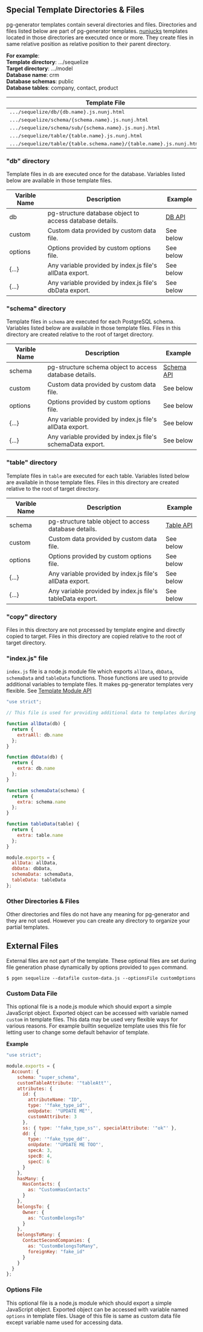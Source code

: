## Special Template Directories & Files

pg-generator templates contain several directories and files. Directories and files listed below are part of pg-generator templates. [nunjucks](https://mozilla.github.io/nunjucks/) templates located in those directories are executed once or more. They create files in same relative position as relative position to their parent directory.

**For example**:<br>
**Template directory**: .../sequelize<br>
**Target directory**: .../model<br>
**Database name**: crm<br>
**Database schemas**: public<br>
**Database tables**: company, contact, product<br>

| Template File                                                                                                 | Created File                                                            |
| ------------------------------------------------------------------------------------------------------------- | ----------------------------------------------------------------------- |
| <span style="font-family: monospace">.../sequelize/db/{db.name}.js.nunj.html</span>                           | <span style="font-family: monospace">.../model/crm.js</span>            |
| <span style="font-family: monospace">.../sequelize/schema/{schema.name}.js.nunj.html</span>                   | <span style="font-family: monospace">.../model/public.js</span>         |
| <span style="font-family: monospace">.../sequelize/schema/sub/{schema.name}.js.nunj.html</span>               | <span style="font-family: monospace">.../model/sub/public.js</span>     |
| <span style="font-family: monospace">.../sequelize/table/{table.name}.js.nunj.html</span>                     | <span style="font-family: monospace">.../model/company.js</span>        |
| <span style="font-family: monospace">.../sequelize/table/{table.schema.name}/{table.name}.js.nunj.html</span> | <span style="font-family: monospace">.../model/public/company.js</span> |

### "db" directory

Template files in `db` are executed once for the database. Variables listed below are available in those template files.

| Varible Name | Description                                              | Example                                      |
| ------------ | -------------------------------------------------------- | -------------------------------------------- |
| db           | pg-structure database object to access database details. | [DB API](http://www.pg-structure.com/api/DB) |
| custom       | Custom data provided by custom data file.                | See below                                    |
| options      | Options provided by custom options file.                 | See below                                    |
| {...}        | Any variable provided by index.js file's allData export. | See below                                    |
| {...}        | Any variable provided by index.js file's dbData export.  | See below                                    |

### "schema" directory

Template files in `schema` are executed for each PostgreSQL schema. Variables listed below are available in those template files. Files in this directory are created relative to the root of target directory.

| Varible Name | Description                                                 | Example                                              |
| ------------ | ----------------------------------------------------------- | ---------------------------------------------------- |
| schema       | pg-structure schema object to access database details.      | [Schema API](http://www.pg-structure.com/api/Schema) |
| custom       | Custom data provided by custom data file.                   | See below                                            |
| options      | Options provided by custom options file.                    | See below                                            |
| {...}        | Any variable provided by index.js file's allData export.    | See below                                            |
| {...}        | Any variable provided by index.js file's schemaData export. | See below                                            |

### "table" directory

Template files in `table` are executed for each table. Variables listed below are available in those template files. Files in this directory are created relative to the root of target directory.

| Varible Name | Description                                                | Example                                            |
| ------------ | ---------------------------------------------------------- | -------------------------------------------------- |
| schema       | pg-structure table object to access database details.      | [Table API](http://www.pg-structure.com/api/Table) |
| custom       | Custom data provided by custom data file.                  | See below                                          |
| options      | Options provided by custom options file.                   | See below                                          |
| {...}        | Any variable provided by index.js file's allData export.   | See below                                          |
| {...}        | Any variable provided by index.js file's tableData export. | See below                                          |

### "copy" directory

Files in this directory are not processed by template engine and directly copied to target. Files in this directory are copied relative to the root of target directory.

### "index.js" file

`index.js` file is a node.js module file which exports `allData`, `dbData`, `schemaData` and `tableData` functions. Those functions are used to provide additional variables to template files. It makes pg-generator templates very flexible. See [Template Module API](../api/template-module-api.md)

```js
"use strict";

// This file is used for providing additional data to templates during generation phase.

function allData(db) {
  return {
    extraAll: db.name
  };
}

function dbData(db) {
  return {
    extra: db.name
  };
}

function schemaData(schema) {
  return {
    extra: schema.name
  };
}

function tableData(table) {
  return {
    extra: table.name
  };
}

module.exports = {
  allData: allData,
  dbData: dbData,
  schemaData: schemaData,
  tableData: tableData
};
```

### Other Directories & Files

Other directories and files do not have any meaning for pg-generator and they are not used. However you can create any directory to organize your partial templates.

## External Files

External files are not part of the template. These optional files are set during file generation phase dynamically by options provided to `pgen` command.

    $ pgen sequelize --datafile custom-data.js --optionsFile customOptions

### Custom Data File

This optional file is a node.js module which should export a simple JavaScript object. Exported object can be accessed with variable named `custom` in template files. This data may be used very flexible ways for various reasons. For example builtin sequelize template uses this file for letting user to change some default behavior of template.

**Example**

```js
"use strict";

module.exports = {
  Account: {
    schema: "super_schema",
    customTableAttribute: '"tableAtt"',
    attributes: {
      id: {
        attributeName: "ID",
        type: '"fake_type_id"',
        onUpdate: '"UPDATE ME"',
        customAttribute: 3
      },
      ss: { type: '"fake_type_ss"', specialAttribute: '"ok"' },
      dd: {
        type: '"fake_type_dd"',
        onUpdate: '"UPDATE ME TOO"',
        specA: 3,
        specB: 4,
        specC: 6
      }
    },
    hasMany: {
      HasContacts: {
        as: "CustomHasContacts"
      }
    },
    belongsTo: {
      Owner: {
        as: "CustomBelongsTo"
      }
    },
    belongsToMany: {
      ContactSecondCompanies: {
        as: "CustomBelongsToMany",
        foreignKey: "fake_id"
      }
    }
  }
};
```

### Options File

This optional file is a node.js module which should export a simple JavaScript object. Exported object can be accessed with variable named `options` in template files. Usage of this file is same as custom data file except variable name used for accessing data.

